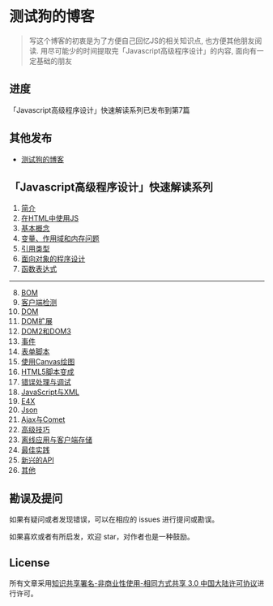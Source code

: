 # 测试狗的博客
> 写这个博客的初衷是为了方便自己回忆JS的相关知识点, 也方便其他朋友阅读. 用尽可能少的时间提取完「Javascript高级程序设计」的内容, 面向有一定基础的朋友

## 进度

「Javascript高级程序设计」快速解读系列已发布到第7篇


## 其他发布

* [测试狗的博客](https://thinkerchan.com/categories/Javascript/)


## 「Javascript高级程序设计」快速解读系列
1. [简介](https://github.com/thinkerchan/blog/issues/1)
2. [在HTML中使用JS](https://github.com/thinkerchan/blog/issues/2)
3. [基本概念](https://github.com/thinkerchan/blog/issues/3)
4. [变量、作用域和内存问题](https://github.com/thinkerchan/blog/issues/4)
5. [引用类型](https://github.com/thinkerchan/blog/issues/5)
6. [面向对象的程序设计](https://github.com/thinkerchan/blog/issues/6)
7. [函数表达式](https://github.com/thinkerchan/blog/issues/7)
***
8. [BOM](#)
9. [客户端检测](#)
10. [DOM](#)
11. [DOM扩展](#)
12. [DOM2和DOM3](#)
13. [事件](#)
14. [表单脚本](#)
15. [使用Canvas绘图](#)
16. [HTML5脚本变成](#)
17. [错误处理与调试](#)
18. [JavaScript与XML](#)
19. [E4X](#)
20. [Json](#)
21. [Ajax与Comet](#)
22. [高级技巧](#)
23. [离线应用与客户端存储](#)
24. [最佳实践](#)
25. [新兴的API](#)
26. [其他](#)

## 勘误及提问

如果有疑问或者发现错误，可以在相应的 issues 进行提问或勘误。

如果喜欢或者有所启发，欢迎 star，对作者也是一种鼓励。

## License

所有文章采用[知识共享署名-非商业性使用-相同方式共享 3.0 中国大陆许可协议](http://creativecommons.org/licenses/by-nc-sa/3.0/cn/)进行许可。
